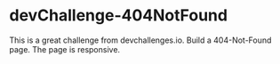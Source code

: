 # devChallenge-404NotFound
This is a great challenge from devchallenges.io. Build a 404-Not-Found page. The page is responsive.
